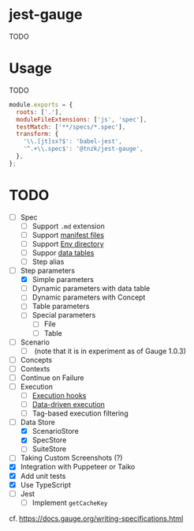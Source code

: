 # jest-gauge

TODO

# Usage

TODO

```json:jest.config.js
module.exports = {
  roots: ['.'],
  moduleFileExtensions: ['js', 'spec'],
  testMatch: ['**/specs/*.spec'],
  transform: {
    '\\.[jt]sx?$': 'babel-jest',
    '^.+\\.spec$': '@tnzk/jest-gauge',
  },
};
```

# TODO

- [ ] Spec
  - [ ] Support `.md` extension
  - [ ] Support [manifest files](https://docs.gauge.org/writing-specifications.html?os=macos&language=javascript&ide=vscode#manifest-file)
  - [ ] Support [Env directory](https://docs.gauge.org/writing-specifications.html?os=macos&language=javascript&ide=vscode#env-directory)
  - [ ] Suppor [data tables](https://docs.gauge.org/writing-specifications.html?os=macos&language=javascript&ide=vscode#table-driven-scenario)
  - [ ] Step alias
- [ ] Step parameters
  - [x] Simple parameters
  - [ ] Dynamic parameters with data table
  - [ ] Dynamic parameters with Concept
  - [ ] Table parameters
  - [ ] Special parameters
    - [ ] File
    - [ ] Table
- [ ] Scenario
  - [ ] [](https://docs.gauge.org/writing-specifications.html?os=macos&language=javascript&ide=vscode#table-driven-scenario) (note that it is in experiment as of Gauge 1.0.3)
- [ ] Concepts
- [ ] Contexts
- [ ] Continue on Failure
- [ ] Execution
  - [ ] [Execution hooks](https://docs.gauge.org/writing-specifications.html?os=macos&language=javascript&ide=vscode#execution-hooks)
  - [ ] [Data-driven execution](https://docs.gauge.org/execution.html?os=macos&language=javascript&ide=vscode#data-driven-execution)
  - [ ] Tag-based execution filtering
- [ ] Data Store
  - [x] ScenarioStore
  - [x] SpecStore
  - [ ] SuiteStore
- [ ] Taking Custom Screenshots (?)
- [x] Integration with Puppeteer or Taiko
- [x] Add unit tests
- [x] Use TypeScript
- [ ] Jest
  - [ ] Implement `getCacheKey`

cf. https://docs.gauge.org/writing-specifications.html
